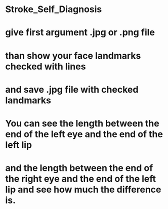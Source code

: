 # Stroke_Self_Diagnosis


# give first argument .jpg or .png file
# than show your face landmarks checked with lines
# and save .jpg file with checked landmarks
# You can see the length between the end of the left eye and the end of the left lip
# and the length between the end of the right eye and the end of the left lip and see how much the difference is.
